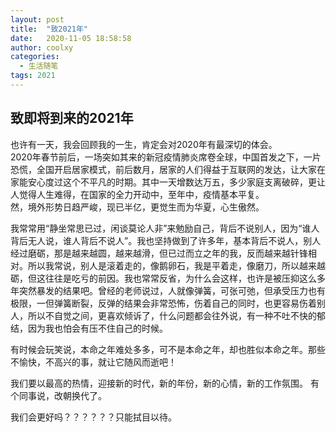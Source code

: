 ```yaml
---
layout: post
title:  "致2021年"
date:   2020-11-05 18:58:58
author: coolxy
categories: 
  - 生活随笔
tags: 2021
---
```


## 致即将到来的2021年
也许有一天，我会回顾我的一生，肯定会对2020年有最深切的体会。  
2020年春节前后，一场突如其来的新冠疫情肺炎席卷全球，中国首发之下，一片恐慌，全国开启居家模式，前后数月，居家的人们得益于互联网的发达，让大家在家能安心度过这个不平凡的时期。其中一天增数达万五，多少家庭支离破碎，更让人觉得人生难得，在国家的全力开动中，至年中，疫情基本平复。  
然，境外形势日趋严峻，现已半亿，更觉生而为华夏，心生傲然。  

我常常用“静坐常思已过，闲谈莫论人非”来勉励自己，背后不说别人，因为“谁人背后无人说，谁人背后不说人”。我也坚持做到了许多年，基本背后不说人，别人经过磨砺，那是越来越圆，越来越滑，但已过而立之年的我，反而越来越针锋相对。所以我常说，别人是滚着走的，像鹅卵石，我是平着走，像磨刀，所以越来越砺，但这往往是吃亏的前因。我也常常反省，为什么会这样，也许是被压抑这么多年突然暴发的结果吧。曾经的老师说过，人就像弹簧，可张可弛，但承受压力也有极限，一但弹簧断裂，反弹的结果会非常恐怖，伤着自己的同时，也更容易伤着别人，所以不自觉之间，更喜欢倾诉了，什么问题都会往外说，有一种不吐不快的郁结，因为我也怕会有压不住自己的时候。

有时候会玩笑说，本命之年难处多多，可不是本命之年，却也胜似本命之年。那些不愉快，不高兴的事，就让它随风而逝吧！

我们要以最高的热情，迎接新的时代，新的年份，新的心情，新的工作氛围。
有个同事说，改朝换代了。

我们会更好吗？？？？？？只能拭目以待。
